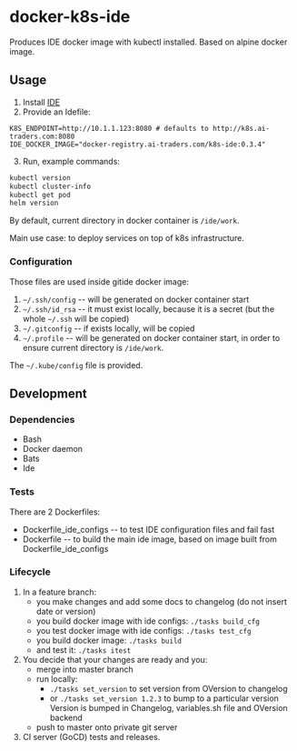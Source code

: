 # docker-k8s-ide

Produces IDE docker image with kubectl installed.
Based on alpine docker image.

## Usage
1. Install [IDE](https://github.com/ai-traders/ide)
2. Provide an Idefile:
```
K8S_ENDPOINT=http://10.1.1.123:8080 # defaults to http://k8s.ai-traders.com:8080
IDE_DOCKER_IMAGE="docker-registry.ai-traders.com/k8s-ide:0.3.4"
```
3. Run, example commands:
```bash
kubectl version
kubectl cluster-info
kubectl get pod
helm version
```

By default, current directory in docker container is `/ide/work`.

Main use case: to deploy services on top of k8s infrastructure.

### Configuration
Those files are used inside gitide docker image:

1. `~/.ssh/config` -- will be generated on docker container start
2. `~/.ssh/id_rsa` -- it must exist locally, because it is a secret
 (but the whole `~/.ssh` will be copied)
2. `~/.gitconfig` -- if exists locally, will be copied
3. `~/.profile` -- will be generated on docker container start, in
   order to ensure current directory is `/ide/work`.

The `~/.kube/config` file is provided.


## Development
### Dependencies
* Bash
* Docker daemon
* Bats
* Ide

### Tests
There are 2 Dockerfiles:
  * Dockerfile_ide_configs -- to test IDE configuration files and fail fast
  * Dockerfile -- to build the main ide image, based on image built from
   Dockerfile_ide_configs

### Lifecycle
1. In a feature branch:
    * you make changes and add some docs to changelog (do not insert date or version)
    * you build docker image with ide configs: `./tasks build_cfg`
    * you test docker image with ide configs: `./tasks test_cfg`
    * you build docker image: `./tasks build`
    * and test it: `./tasks itest`
1. You decide that your changes are ready and you:
    * merge into master branch
    * run locally:
      * `./tasks set_version` to set version from OVersion to changelog
      * or `./tasks set_version 1.2.3` to bump to a particular version
        Version is bumped in Changelog, variables.sh file and OVersion backend
    * push to master onto private git server
1. CI server (GoCD) tests and releases.
